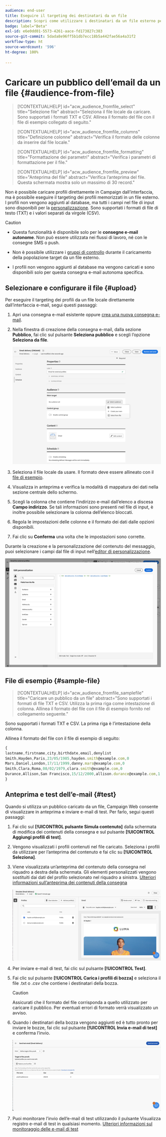 ```yaml
---
audience: end-user
title: Eseguire il targeting dei destinatari da un file
description: Scopri come utilizzare i destinatari da un file esterno per creare il pubblico dell’e-mail
badge: label="Beta"
exl-id: e6e0dd01-5573-4261-aace-fd173827c383
source-git-commit: 5dada8e96ff5b1db7ecc18b5a442fae56a4a31f2
workflow-type: ht
source-wordcount: '596'
ht-degree: 100%

---
```


# Caricare un pubblico dell’email da un file {#audience-from-file}

>[!CONTEXTUALHELP]
>id="acw_audience_fromfile_select"
>title="Selezione file"
>abstract="Seleziona il file locale da caricare. Sono supportati i formati TXT e CSV. Allinea il formato del file con il file di esempio collegato di seguito."

>[!CONTEXTUALHELP]
>id="acw_audience_fromfile_columns"
>title="Definizione colonne"
>abstract="Verifica il formato delle colonne da inserire dal file locale."

>[!CONTEXTUALHELP]
>id="acw_audience_fromfile_formatting"
>title="Formattazione dei parametri"
>abstract="Verifica i parametri di formattazione per il file."


>[!CONTEXTUALHELP]
>id="acw_audience_fromfile_preview"
>title="Anteprima del file"
>abstract="Verifica l’anteprima del file. Questa schermata mostra solo un massimo di 30 record."



Non è possibile caricare profili direttamente in Campaign dall’interfaccia, ma è possibile eseguire il targeting dei profili memorizzati in un file esterno. I profili non vengono aggiunti al database, ma tutti i campi nel file di input sono disponibili per la [personalizzazione](../personalization/gs-personalization.md). Sono supportati i formati di file di testo (TXT) e i valori separati da virgole (CSV).

>[!CAUTION]
>
>* Questa funzionalità è disponibile solo per le **consegne e-mail autonome**. Non può essere utilizzata nei flussi di lavoro, né con le consegne SMS o push.
>
>* Non è possibile utilizzare i [gruppi di controllo](control-group.md) durante il caricamento della popolazione target da un file esterno.
>
>* I profili non vengono aggiunti al database ma vengono caricati e sono disponibili solo per questa consegna e-mail autonoma specifica.

## Selezionare e configurare il file {#upload}

Per eseguire il targeting dei profili da un file locale direttamente dall’interfaccia e-mail, segui questi passaggi:

1. Apri una consegna e-mail esistente oppure [crea una nuova consegna e-mail](../email/create-email.md).
1. Nella finestra di creazione della consegna e-mail, dalla sezione **Pubblico**, fai clic sul pulsante **Seleziona pubblico** e scegli l’opzione **Seleziona da file**.

   ![](assets/select-from-file.png)

1. Seleziona il file locale da usare. Il formato deve essere allineato con il [file di esempio](#sample-file).
1. Visualizza in anteprima e verifica la modalità di mappatura dei dati nella sezione centrale dello schermo.
1. Scegli la colonna che contiene l’indirizzo e-mail dall’elenco a discesa **Campo indirizzo**. Se tali informazioni sono presenti nel file di input, è inoltre possibile selezionare la colonna dell’elenco bloccati.
1. Regola le impostazioni delle colonne e il formato dei dati dalle opzioni disponibili.
1. Fai clic su **Conferma** una volta che le impostazioni sono corrette.

Durante la creazione e la personalizzazione del contenuto del messaggio, puoi selezionare i campi dal file di input nell’[editor di personalizzazione](../personalization/gs-personalization.md).

![](assets/select-external-perso.png)

## File di esempio {#sample-file}

>[!CONTEXTUALHELP]
>id="acw_audience_fromfile_samplefile"
>title="Caricare un pubblico da un file"
>abstract="Sono supportati i formati di file TXT e CSV. Utilizza la prima riga come intestazione di colonna. Allinea il formato del file con il file di esempio fornito nel collegamento seguente."

Sono supportati i formati TXT e CSV. La prima riga è l’intestazione della colonna.

Allinea il formato del file con il file di esempio di seguito:

```javascript
{
lastname,firstname,city,birthdate,email,denylist
Smith,Hayden,Paris,23/05/1985,hayden.smith@example.com,0
Mars,Daniel,London,17/11/1999,danny.mars@example.com,0
Smith,Clara,Roma,08/02/1979,clara.smith@example.com,0
Durance,Allison,San Francisco,15/12/2000,allison.durance@example.com,1
}
```

## Anteprima e test dell’e-mail {#test}

Quando si utilizza un pubblico caricato da un file, Campaign Web consente di visualizzare in anteprima e inviare e-mail di test. Per farlo, segui questi passaggi:

1. Fai clic sul **[!UICONTROL pulsante Simula contenuto]** dalla schermata di modifica dei contenuti della consegna e sul pulsante **[!UICONTROL Aggiungi profili di test]**.

1. Vengono visualizzati i profili contenuti nel file caricato. Seleziona i profili da utilizzare per l’anteprima del contenuto e fai clic su **[!UICONTROL Seleziona]**.

1. Viene visualizzata un’anteprima del contenuto della consegna nel riquadro a destra della schermata. Gli elementi personalizzati vengono sostituiti dai dati del profilo selezionato nel riquadro a sinistra. [Ulteriori informazioni sull’anteprima dei contenuti della consegna](../preview-test/preview-content.md)

   ![](assets/file-upload-preview.png)

1. Per inviare e-mail di test, fai clic sul pulsante **[!UICONTROL Test]**.

1. Fai clic sul pulsante **[!UICONTROL Carica i profili di bozza]** e seleziona il file .txt o .csv che contiene i destinatari della bozza.

   >[!CAUTION]
   >
   >Assicurati che il formato del file corrisponda a quello utilizzato per caricare il pubblico. Per eventuali errori di formato verrà visualizzato un avviso.

1. Quando i destinatari della bozza vengono aggiunti ed è tutto pronto per inviare le bozze, fai clic sul pulsante **[!UICONTROL Invia e-mail di test]** e conferma l’invio.

   ![](assets/file-upload-test.png)

1. Puoi monitorare l’invio dell’e-mail di test utilizzando il pulsante Visualizza registro e-mail di test in qualsiasi momento. [Ulteriori informazioni sul monitoraggio delle e-mail di test](../preview-test/test-deliveries.md#access-sent-test-deliveries-access-proofs)
